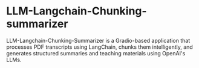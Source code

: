 # LLM-Langchain-Chunking-summarizer
LLM-Langchain-Chunking-Summarizer is a Gradio-based application that processes PDF transcripts using LangChain, chunks them intelligently, and generates structured summaries and teaching materials using OpenAI's LLMs.
